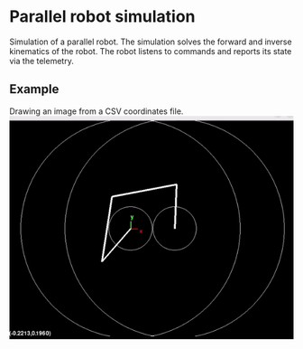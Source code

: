 # Parallel robot simulation
Simulation of a parallel robot. The simulation solves the forward and inverse kinematics of the robot. The robot listens to commands and reports its state via the telemetry.
## Example
Drawing an image from a CSV coordinates file.
![visualization](media/robot.gif)